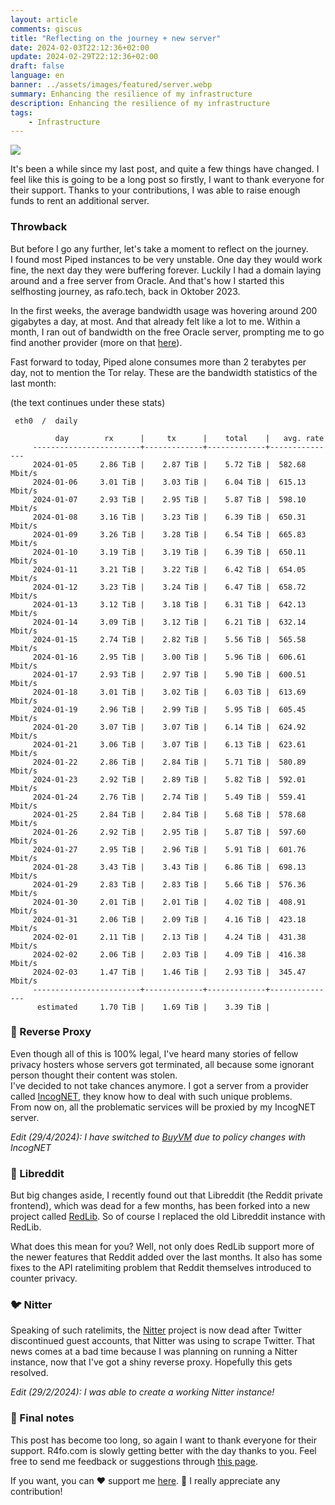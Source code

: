 ```yaml
---
layout: article
comments: giscus
title: "Reflecting on the journey + new server"
date: 2024-02-03T22:12:36+02:00
update: 2024-02-29T22:12:36+02:00
draft: false
language: en
banner: ../assets/images/featured/server.webp
summary: Enhancing the resilience of my infrastructure
description: Enhancing the resilience of my infrastructure
tags:
    - Infrastructure
---
```


![](/assets/images/featured/server.webp)

It's been a while since my last post, and quite a few things have changed. I feel like this is going to be a long post so firstly, I want to thank everyone for their support. Thanks to your contributions, I was able to raise enough funds to rent an additional server.

### Throwback
But before I go any further, let's take a moment to reflect on the journey. <br>
I found most Piped instances to be very unstable. One day they would work fine, the next day they were buffering forever. Luckily I had a domain laying around and a free server from Oracle. And that's how I started this selfhosting journey, as rafo.tech, back in Oktober 2023.

In the first weeks, the average bandwidth usage was hovering around 200 gigabytes a day, at most. And that already felt like a lot to me. Within a month, I ran out of bandwidth on the free Oracle server, prompting me to go find another provider (more on that [here](https://r4fo.com/posts/netcup-server-migration/)).

Fast forward to today, Piped alone consumes more than 2 terabytes per day, not to mention the Tor relay.
These are the bandwidth statistics of the last month:

(the text continues under these stats)
```
 eth0  /  daily

          day        rx      |     tx      |    total    |   avg. rate
     ------------------------+-------------+-------------+---------------
     2024-01-05     2.86 TiB |    2.87 TiB |    5.72 TiB |  582.68 Mbit/s
     2024-01-06     3.01 TiB |    3.03 TiB |    6.04 TiB |  615.13 Mbit/s
     2024-01-07     2.93 TiB |    2.95 TiB |    5.87 TiB |  598.10 Mbit/s
     2024-01-08     3.16 TiB |    3.23 TiB |    6.39 TiB |  650.31 Mbit/s
     2024-01-09     3.26 TiB |    3.28 TiB |    6.54 TiB |  665.83 Mbit/s
     2024-01-10     3.19 TiB |    3.19 TiB |    6.39 TiB |  650.11 Mbit/s
     2024-01-11     3.21 TiB |    3.22 TiB |    6.42 TiB |  654.05 Mbit/s
     2024-01-12     3.23 TiB |    3.24 TiB |    6.47 TiB |  658.72 Mbit/s
     2024-01-13     3.12 TiB |    3.18 TiB |    6.31 TiB |  642.13 Mbit/s
     2024-01-14     3.09 TiB |    3.12 TiB |    6.21 TiB |  632.14 Mbit/s
     2024-01-15     2.74 TiB |    2.82 TiB |    5.56 TiB |  565.58 Mbit/s
     2024-01-16     2.95 TiB |    3.00 TiB |    5.96 TiB |  606.61 Mbit/s
     2024-01-17     2.93 TiB |    2.97 TiB |    5.90 TiB |  600.51 Mbit/s
     2024-01-18     3.01 TiB |    3.02 TiB |    6.03 TiB |  613.69 Mbit/s
     2024-01-19     2.96 TiB |    2.99 TiB |    5.95 TiB |  605.45 Mbit/s
     2024-01-20     3.07 TiB |    3.07 TiB |    6.14 TiB |  624.92 Mbit/s
     2024-01-21     3.06 TiB |    3.07 TiB |    6.13 TiB |  623.61 Mbit/s
     2024-01-22     2.86 TiB |    2.84 TiB |    5.71 TiB |  580.89 Mbit/s
     2024-01-23     2.92 TiB |    2.89 TiB |    5.82 TiB |  592.01 Mbit/s
     2024-01-24     2.76 TiB |    2.74 TiB |    5.49 TiB |  559.41 Mbit/s
     2024-01-25     2.84 TiB |    2.84 TiB |    5.68 TiB |  578.68 Mbit/s
     2024-01-26     2.92 TiB |    2.95 TiB |    5.87 TiB |  597.60 Mbit/s
     2024-01-27     2.95 TiB |    2.96 TiB |    5.91 TiB |  601.76 Mbit/s
     2024-01-28     3.43 TiB |    3.43 TiB |    6.86 TiB |  698.13 Mbit/s
     2024-01-29     2.83 TiB |    2.83 TiB |    5.66 TiB |  576.36 Mbit/s
     2024-01-30     2.01 TiB |    2.01 TiB |    4.02 TiB |  408.91 Mbit/s
     2024-01-31     2.06 TiB |    2.09 TiB |    4.16 TiB |  423.18 Mbit/s
     2024-02-01     2.11 TiB |    2.13 TiB |    4.24 TiB |  431.38 Mbit/s
     2024-02-02     2.06 TiB |    2.03 TiB |    4.09 TiB |  416.38 Mbit/s
     2024-02-03     1.47 TiB |    1.46 TiB |    2.93 TiB |  345.47 Mbit/s
     ------------------------+-------------+-------------+---------------
      estimated     1.70 TiB |    1.69 TiB |    3.39 TiB |
```

### 🔁 Reverse Proxy
Even though all of this is 100% legal, I've heard many stories of fellow privacy hosters whose servers got terminated, all because some ignorant person thought their content was stolen. <br>
I've decided to not take chances anymore. I got a server from a provider called [IncogNET](https://incognet.io/), they know how to deal with such unique problems. <br>
From now on, all the problematic services will be proxied by my IncogNET server.

*Edit (29/4/2024): I have switched to [BuyVM](https://buyvm.net) due to policy changes with IncogNET*

### 👾 Libreddit
But big changes aside, I recently found out that Libreddit (the Reddit private frontend), which was dead for a few months, has been forked into a new project called [RedLib](https://gothub.r4fo.com/redlib-org/redlib). So of course I replaced the old Libreddit instance with RedLib.

What does this mean for you? Well, not only does RedLib support more of the newer features that Reddit added over the last months. It also has some fixes to the API ratelimiting problem that Reddit themselves introduced to counter privacy.

### 🐦 Nitter
Speaking of such ratelimits, the [Nitter](https://gothub.r4fo.com/zedeus/nitter) project is now dead after Twitter discontinued guest accounts, that Nitter was using to scrape Twitter. That news comes at a bad time because I was planning on running a Nitter instance, now that I've got a shiny reverse proxy. Hopefully this gets resolved.
<br>

*Edit (29/2/2024): I was able to create a working Nitter instance!*

### 📝 Final notes
This post has become too long, so again I want to thank everyone for their support. R4fo.com is slowly getting better with the day thanks to you. Feel free to send me feedback or suggestions through [this page](https://r4fo.com/contact/).

If you want, you can ❤️ support me [here](https://r4fo.com/donate/). 🙏 I really appreciate any contribution! 